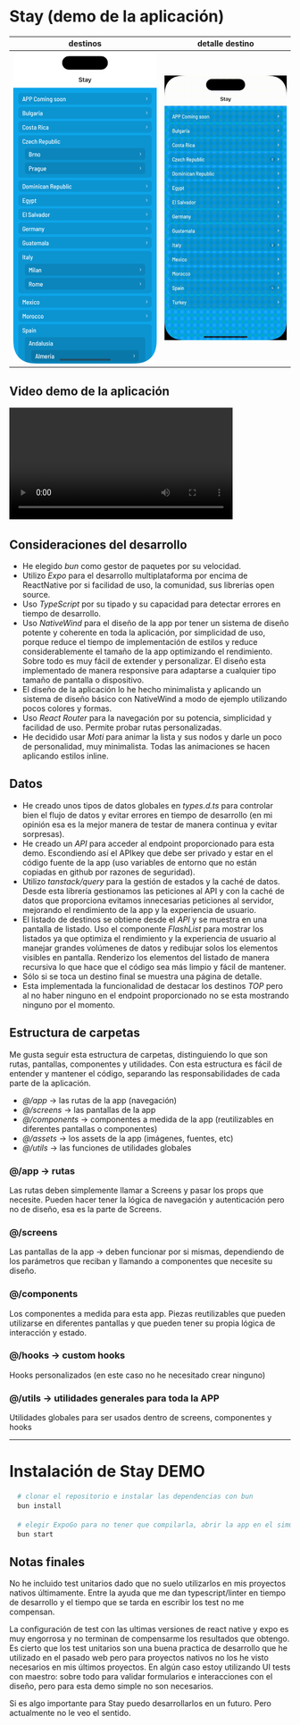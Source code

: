 # Stay (demo de la aplicación)

|           destinos           |          detalle destino           |
| :--------------------------: | :--------------------------------: |
| ![alt text](demo/demo01.png) | ![alt text](demo/demo-animado.gif) |

## Video demo de la aplicación

<video width="400" controls>
  <source src="demo/demo_video_01.mp4" type="video/mp4">
</video>

## Consideraciones del desarrollo

- He elegido _bun_ como gestor de paquetes por su velocidad.
- Utilizo _Expo_ para el desarrollo multiplataforma por encima de ReactNative
  por si facilidad de uso, la comunidad, sus librerías open source.
- Uso _TypeScript_ por su tipado y su capacidad para detectar errores en tiempo
  de desarrollo.
- Uso _NativeWind_ para el diseño de la app por tener un sistema de diseño
  potente y coherente en toda la aplicación, por simplicidad de uso, porque
  reduce el tiempo de implementación de estilos y reduce considerablemente el
  tamaño de la app optimizando el rendimiento. Sobre todo es muy fácil de
  extender y personalizar. El diseño esta implementado de manera responsive para
  adaptarse a cualquier tipo tamaño de pantalla o dispositivo.
- El diseño de la aplicación lo he hecho minimalista y aplicando un sistema de
  diseño básico con NativeWind a modo de ejemplo utilizando pocos colores y
  formas.
- Uso _React Router_ para la navegación por su potencia, simplicidad y facilidad
  de uso. Permite probar rutas personalizadas.
- He decidido usar _Moti_ para animar la lista y sus nodos y darle un poco de
  personalidad, muy minimalista. Todas las animaciones se hacen aplicando
  estilos inline.

## Datos

- He creado unos tipos de datos globales en _types.d.ts_ para controlar bien el
  flujo de datos y evitar errores en tiempo de desarrollo (en mi opinión esa es
  la mejor manera de testar de manera continua y evitar sorpresas).
- He creado un _API_ para acceder al endpoint proporcionado para esta demo.
  Escondiendo así el APIkey que debe ser privado y estar en el código fuente de
  la app (uso variables de entorno que no están copiadas en github por razones
  de seguridad).
- Utilizo _tanstack/query_ para la gestión de estados y la caché de datos. Desde
  esta librería gestionamos las peticiones al API y con la caché de datos que
  proporciona evitamos innecesarias peticiones al servidor, mejorando el
  rendimiento de la app y la experiencia de usuario.
- El listado de destinos se obtiene desde el _API_ y se muestra en una pantalla
  de listado. Uso el componente _FlashList_ para mostrar los listados ya que
  optimiza el rendimiento y la experiencia de usuario al manejar grandes
  volúmenes de datos y redibujar solos los elementos visibles en pantalla.
  Renderizo los elementos del listado de manera recursiva lo que hace que el
  código sea más limpio y fácil de mantener.
- Sólo si se toca un destino final se muestra una página de detalle.
- Esta implementada la funcionalidad de destacar los destinos _TOP_ pero al no
  haber ninguno en el endpoint proporcionado no se esta mostrando ninguno por el
  momento.

## Estructura de carpetas

Me gusta seguir esta estructura de carpetas, distinguiendo lo que son rutas,
pantallas, componentes y utilidades. Con esta estructura es fácil de entender y
mantener el código, separando las responsabilidades de cada parte de la
aplicación.

- _@/app_ -> las rutas de la app (navegación)
- _@/screens_ -> las pantallas de la app
- _@/components_ -> componentes a medida de la app (reutilizables en diferentes
  pantallas o componentes)
- _@/assets_ -> los assets de la app (imágenes, fuentes, etc)
- _@/utils_ -> las funciones de utilidades globales

### @/app -> rutas

Las rutas deben simplemente llamar a Screens y pasar los props que necesite.
Pueden hacer tener la lógica de navegación y autenticación pero no de diseño,
esa es la parte de Screens.

### @/screens

Las pantallas de la app -> deben funcionar por si mismas, dependiendo de los
parámetros que reciban y llamando a componentes que necesite su diseño.

### @/components

Los componentes a medida para esta app. Piezas reutilizables que pueden
utilizarse en diferentes pantallas y que pueden tener su propia lógica de
interacción y estado.

### @/hooks -> custom hooks

Hooks personalizados (en este caso no he necesitado crear ninguno)

### @/utils -> utilidades generales para toda la APP

Utilidades globales para ser usados dentro de screens, componentes y hooks

---

# Instalación de Stay DEMO

```bash
  # clonar el repositorio e instalar las dependencias con bun
  bun install

  # elegir ExpoGo para no tener que compilarla, abrir la app en el simulador iOS / Android
  bun start
```

## Notas finales

No he incluido test unitarios dado que no suelo utilizarlos en mis proyectos
nativos últimamente. Entre la ayuda que me dan typescript/linter en tiempo de
desarrollo y el tiempo que se tarda en escribir los test no me compensan.

La configuración de test con las ultimas versiones de react native y expo es muy
engorrosa y no terminan de compensarme los resultados que obtengo. Es cierto que
los test unitarios son una buena practica de desarrollo que he utilizado en el
pasado web pero para proyectos nativos no los he visto necesarios en mis últimos
proyectos. En algún caso estoy utilizando UI tests con maestro: sobre todo para
validar formularios e interacciones con el diseño, pero para esta demo simple no
son necesarios.

Si es algo importante para Stay puedo desarrollarlos en un futuro. Pero
actualmente no le veo el sentido.
